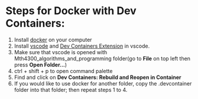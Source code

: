# Steps for Docker with Dev Containers:
1. Install [docker](https://www.docker.com/get-started/) on your computer
2. Install [vscode](https://code.visualstudio.com/download) and [Dev Containers Extension](https://marketplace.visualstudio.com/items?itemName=ms-vscode-remote.remote-containers) in vscode. 
3. Make sure that vscode is opened with Mth4300_algorithms_and_programming folder(go to **File** on top left then press **Open Folder...**)
4. ctrl + shift + p to open command palette
5. Find and click on **Dev Containers: Rebuild and Reopen in Container**
6. If you would like to use docker for another folder, copy the .devcontainer folder into that folder; then repeat steps 1 to 4. 

